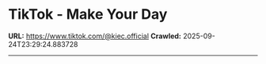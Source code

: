 # TikTok - Make Your Day

**URL:** https://www.tiktok.com/@kiec.official
**Crawled:** 2025-09-24T23:29:24.883728

---

